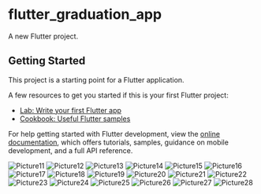 # flutter_graduation_app

A new Flutter project.

## Getting Started

This project is a starting point for a Flutter application.

A few resources to get you started if this is your first Flutter project:

- [Lab: Write your first Flutter app](https://docs.flutter.dev/get-started/codelab)
- [Cookbook: Useful Flutter samples](https://docs.flutter.dev/cookbook)

For help getting started with Flutter development, view the
[online documentation](https://docs.flutter.dev/), which offers tutorials,
samples, guidance on mobile development, and a full API reference. 

![Picture11](https://github.com/polausama/job-Opportunity/assets/53063294/a3080cd5-bd79-4e6c-a0ff-0f5547627fb7)
![Picture12](https://github.com/polausama/job-Opportunity/assets/53063294/6038d62b-07cf-4bfa-a623-badaf7ea68b1)
![Picture13](https://github.com/polausama/job-Opportunity/assets/53063294/9ca1c958-b178-4d1b-9d8f-93b316454895)
![Picture14](https://github.com/polausama/job-Opportunity/assets/53063294/7907ef78-9bfc-4130-98f7-50d0b111b0f7)
![Picture15](https://github.com/polausama/job-Opportunity/assets/53063294/77d1cad9-05ff-4989-b82b-e6deb2153b88)
![Picture16](https://github.com/polausama/job-Opportunity/assets/53063294/8133329e-f9fc-4817-b62d-03272a4c7e23)
![Picture17](https://github.com/polausama/job-Opportunity/assets/53063294/d76603ca-f7e2-419e-b799-ad0d7d3a1b85)
![Picture18](https://github.com/polausama/job-Opportunity/assets/53063294/45800898-1d66-48f8-a5d1-b6d20dd5c9f0)
![Picture19](https://github.com/polausama/job-Opportunity/assets/53063294/e5ad3e9c-b3b5-4b37-bb64-920f5cdcf647)
![Picture20](https://github.com/polausama/job-Opportunity/assets/53063294/578f146a-fcdc-44d6-8878-0f0929282600)
![Picture21](https://github.com/polausama/job-Opportunity/assets/53063294/5a37d425-7381-499c-96c4-c37d455e23a0)
![Picture22](https://github.com/polausama/job-Opportunity/assets/53063294/f80d553d-135e-471b-ae77-84a149728fef)
![Picture23](https://github.com/polausama/job-Opportunity/assets/53063294/bcd85dc8-bbfd-40d7-9085-eabb9729377c)
![Picture24](https://github.com/polausama/job-Opportunity/assets/53063294/ddb35eb2-3f3a-49fe-a356-e058e0a386a4)
![Picture25](https://github.com/polausama/job-Opportunity/assets/53063294/8a6b6fba-f40f-42b7-832b-1ea7b025618c)
![Picture26](https://github.com/polausama/job-Opportunity/assets/53063294/7ca47c08-f30e-4d50-a14b-2b1ebfbf7666)
![Picture27](https://github.com/polausama/job-Opportunity/assets/53063294/e5fe0063-1377-47fd-910c-0947f2f837f0)
![Picture28](https://github.com/polausama/job-Opportunity/assets/53063294/341bf9de-f072-4fce-9d98-c09ec23feba8)

